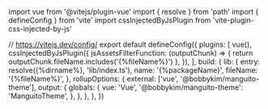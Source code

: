 import vue from '@vitejs/plugin-vue'
import { resolve } from 'path'
import { defineConfig } from 'vite'
import cssInjectedByJsPlugin from 'vite-plugin-css-injected-by-js'

// https://vitejs.dev/config/
export default defineConfig({
plugins: [
vue(),
cssInjectedByJsPlugin({
jsAssetsFilterFunction: (outputChunk) => {
return outputChunk.fileName.includes('{%fileName%}')
},
}),
],
build: {
lib: {
entry: resolve({%dirname%}, 'lib/index.ts'),
name: '{%packageName}',
fileName: '{%fileName%}',
},
rollupOptions: {
external: ['vue', '@bobbykim/manguito-theme'],
output: {
globals: {
vue: 'Vue',
'@bobbykim/manguito-theme': 'ManguitoTheme',
},
},
},
},
})
